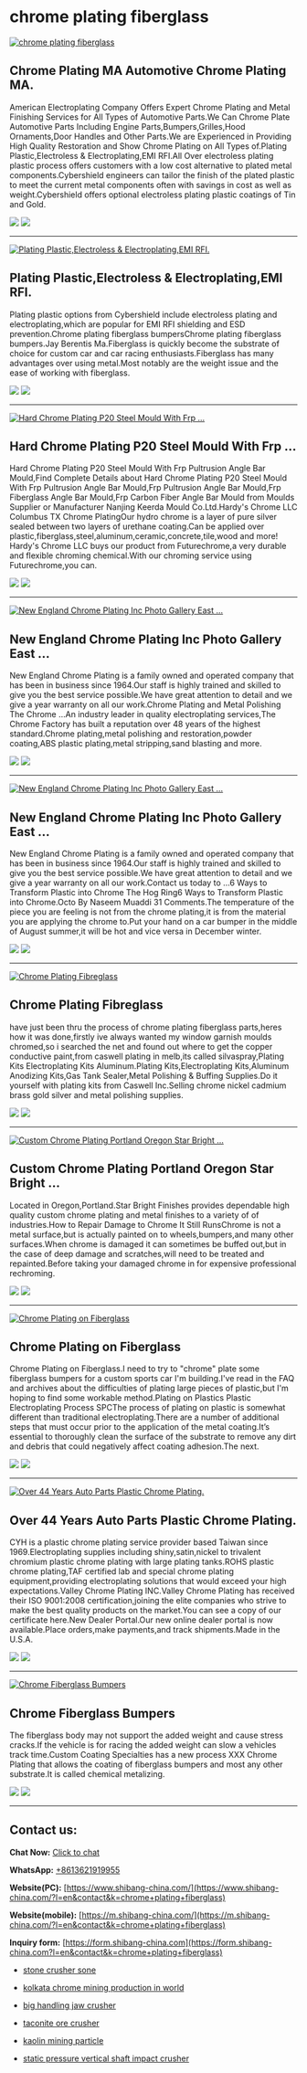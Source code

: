 # chrome plating fiberglass

<a href="https://swt.shibang-china.com/?l=en&img&k=chrome+plating+fiberglass" target="_blank">![chrome plating fiberglass](http://static.shibang-china.com/all-800x300/342.jpg)</a>

## Chrome Plating MA Automotive Chrome Plating MA.
American Electroplating Company Offers Expert Chrome Plating and Metal Finishing Services for All Types of Automotive Parts.We Can Chrome Plate Automotive Parts Including Engine Parts,Bumpers,Grilles,Hood Ornaments,Door Handles and Other Parts.We are Experienced in Providing High Quality Restoration and Show Chrome Plating on All Types of.Plating Plastic,Electroless &amp; Electroplating,EMI RFI.All Over electroless plating plastic process offers customers with a low cost alternative to plated metal components.Cybershield engineers can tailor the finish of the plated plastic to meet the current metal components often with savings in cost as well as weight.Cybershield offers optional electroless plating plastic coatings of Tin and Gold.


<a href="https://whatsapp.shibangsoft.com/WhatsApp.php" target="_blank" title="WhatsApp">![](http://static.shibang-china.com/icon/whatsapp.png)</a> <a href="https://swt.shibang-china.com/?l=en&icon&k=chrome+plating+fiberglass" target="_blank">![](http://static.shibang-china.com/icon/chat-en.png)</a>

---

<a href="https://swt.shibang-china.com/?l=en&img&k=chrome+plating+fiberglass" target="_blank">![Plating Plastic,Electroless &amp; Electroplating,EMI RFI.](http://static.shibang-china.com/all-800x300/315.jpg)</a>

## Plating Plastic,Electroless &amp; Electroplating,EMI RFI.
Plating plastic options from Cybershield include electroless plating and electroplating,which are popular for EMI RFI shielding and ESD prevention.Chrome plating fiberglass bumpersChrome plating fiberglass bumpers.Jay Berentis Ma.Fiberglass is quickly become the substrate of choice for custom car and car racing enthusiasts.Fiberglass has many advantages over using metal.Most notably are the weight issue and the ease of working with fiberglass.


<a href="https://whatsapp.shibangsoft.com/WhatsApp.php" target="_blank" title="WhatsApp">![](http://static.shibang-china.com/icon/whatsapp.png)</a> <a href="https://swt.shibang-china.com/?l=en&icon&k=chrome+plating+fiberglass" target="_blank">![](http://static.shibang-china.com/icon/chat-en.png)</a>

---

<a href="https://swt.shibang-china.com/?l=en&img&k=chrome+plating+fiberglass" target="_blank">![Hard Chrome Plating P20 Steel Mould With Frp …](http://static.shibang-china.com/all-800x300/1517.jpg)</a>

## Hard Chrome Plating P20 Steel Mould With Frp …
Hard Chrome Plating P20 Steel Mould With Frp Pultrusion Angle Bar Mould,Find Complete Details about Hard Chrome Plating P20 Steel Mould With Frp Pultrusion Angle Bar Mould,Frp Pultrusion Angle Bar Mould,Frp Fiberglass Angle Bar Mould,Frp Carbon Fiber Angle Bar Mould from Moulds Supplier or Manufacturer Nanjing Keerda Mould Co.Ltd.Hardy's Chrome LLC Columbus TX Chrome PlatingOur hydro chrome is a layer of pure silver sealed between two layers of urethane coating.Can be applied over plastic,fiberglass,steel,aluminum,ceramic,concrete,tile,wood and more! Hardy's Chrome LLC buys our product from Futurechrome,a very durable and flexible chroming chemical.With our chroming service using Futurechrome,you can.


<a href="https://whatsapp.shibangsoft.com/WhatsApp.php" target="_blank" title="WhatsApp">![](http://static.shibang-china.com/icon/whatsapp.png)</a> <a href="https://swt.shibang-china.com/?l=en&icon&k=chrome+plating+fiberglass" target="_blank">![](http://static.shibang-china.com/icon/chat-en.png)</a>

---

<a href="https://swt.shibang-china.com/?l=en&img&k=chrome+plating+fiberglass" target="_blank">![New England Chrome Plating Inc Photo Gallery East …](http://static.shibang-china.com/all-800x300/1103.jpg)</a>

## New England Chrome Plating Inc Photo Gallery East …
New England Chrome Plating is a family owned and operated company that has been in business since 1964.Our staff is highly trained and skilled to give you the best service possible.We have great attention to detail and we give a year warranty on all our work.Chrome Plating and Metal Polishing The Chrome …An industry leader in quality electroplating services,The Chrome Factory has built a reputation over 48 years of the highest standard.Chrome plating,metal polishing and restoration,powder coating,ABS plastic plating,metal stripping,sand blasting and more.


<a href="https://whatsapp.shibangsoft.com/WhatsApp.php" target="_blank" title="WhatsApp">![](http://static.shibang-china.com/icon/whatsapp.png)</a> <a href="https://swt.shibang-china.com/?l=en&icon&k=chrome+plating+fiberglass" target="_blank">![](http://static.shibang-china.com/icon/chat-en.png)</a>

---

<a href="https://swt.shibang-china.com/?l=en&img&k=chrome+plating+fiberglass" target="_blank">![New England Chrome Plating Inc Photo Gallery East …](http://static.shibang-china.com/all-800x300/31.jpg)</a>

## New England Chrome Plating Inc Photo Gallery East …
New England Chrome Plating is a family owned and operated company that has been in business since 1964.Our staff is highly trained and skilled to give you the best service possible.We have great attention to detail and we give a year warranty on all our work.Contact us today to …6 Ways to Transform Plastic into Chrome The Hog Ring6 Ways to Transform Plastic into Chrome.Octo By Naseem Muaddi 31 Comments.The temperature of the piece you are feeling is not from the chrome plating,it is from the material you are applying the chrome to.Put your hand on a car bumper in the middle of August summer,it will be hot and vice versa in December winter.


<a href="https://whatsapp.shibangsoft.com/WhatsApp.php" target="_blank" title="WhatsApp">![](http://static.shibang-china.com/icon/whatsapp.png)</a> <a href="https://swt.shibang-china.com/?l=en&icon&k=chrome+plating+fiberglass" target="_blank">![](http://static.shibang-china.com/icon/chat-en.png)</a>

---

<a href="https://swt.shibang-china.com/?l=en&img&k=chrome+plating+fiberglass" target="_blank">![Chrome Plating Fibreglass](http://static.shibang-china.com/all-800x300/1119.jpg)</a>

## Chrome Plating Fibreglass
have just been thru the process of chrome plating fiberglass parts,heres how it was done,firstly ive always wanted my window garnish moulds chromed,so i searched the net and found out where to get the copper conductive paint,from caswell plating in melb,its called silvaspray,Plating Kits Electroplating Kits Aluminum.Plating Kits,Electroplating Kits,Aluminum Anodizing Kits,Gas Tank Sealer,Metal Polishing &amp; Buffing Supplies.Do it yourself with plating kits from Caswell Inc.Selling chrome nickel cadmium brass gold silver and metal polishing supplies.


<a href="https://whatsapp.shibangsoft.com/WhatsApp.php" target="_blank" title="WhatsApp">![](http://static.shibang-china.com/icon/whatsapp.png)</a> <a href="https://swt.shibang-china.com/?l=en&icon&k=chrome+plating+fiberglass" target="_blank">![](http://static.shibang-china.com/icon/chat-en.png)</a>

---

<a href="https://swt.shibang-china.com/?l=en&img&k=chrome+plating+fiberglass" target="_blank">![Custom Chrome Plating Portland Oregon Star Bright …](http://static.shibang-china.com/all-800x300/1031.jpg)</a>

## Custom Chrome Plating Portland Oregon Star Bright …
Located in Oregon,Portland.Star Bright Finishes provides dependable high quality custom chrome plating and metal finishes to a variety of of industries.How to Repair Damage to Chrome It Still RunsChrome is not a metal surface,but is actually painted on to wheels,bumpers,and many other surfaces.When chrome is damaged it can sometimes be buffed out,but in the case of deep damage and scratches,will need to be treated and repainted.Before taking your damaged chrome in for expensive professional rechroming.


<a href="https://whatsapp.shibangsoft.com/WhatsApp.php" target="_blank" title="WhatsApp">![](http://static.shibang-china.com/icon/whatsapp.png)</a> <a href="https://swt.shibang-china.com/?l=en&icon&k=chrome+plating+fiberglass" target="_blank">![](http://static.shibang-china.com/icon/chat-en.png)</a>

---

<a href="https://swt.shibang-china.com/?l=en&img&k=chrome+plating+fiberglass" target="_blank">![Chrome Plating on Fiberglass](http://static.shibang-china.com/all-800x300/92.jpg)</a>

## Chrome Plating on Fiberglass
Chrome Plating on Fiberglass.I need to try to &quot;chrome&quot; plate some fiberglass bumpers for a custom sports car I'm building.I've read in the FAQ and archives about the difficulties of plating large pieces of plastic,but I'm hoping to find some workable method.Plating on Plastics Plastic Electroplating Process SPCThe process of plating on plastic is somewhat different than traditional electroplating.There are a number of additional steps that must occur prior to the application of the metal coating.It’s essential to thoroughly clean the surface of the substrate to remove any dirt and debris that could negatively affect coating adhesion.The next.


<a href="https://whatsapp.shibangsoft.com/WhatsApp.php" target="_blank" title="WhatsApp">![](http://static.shibang-china.com/icon/whatsapp.png)</a> <a href="https://swt.shibang-china.com/?l=en&icon&k=chrome+plating+fiberglass" target="_blank">![](http://static.shibang-china.com/icon/chat-en.png)</a>

---

<a href="https://swt.shibang-china.com/?l=en&img&k=chrome+plating+fiberglass" target="_blank">![Over 44 Years Auto Parts Plastic Chrome Plating.](http://static.shibang-china.com/all-800x300/719.jpg)</a>

## Over 44 Years Auto Parts Plastic Chrome Plating.
CYH is a plastic chrome plating service provider based Taiwan since 1969.Electroplating supplies including shiny,satin,nickel to trivalent chromium plastic chrome plating with large plating tanks.ROHS plastic chrome plating,TAF certified lab and special chrome plating equipment,providing electroplating solutions that would exceed your high expectations.Valley Chrome Plating INC.Valley Chrome Plating has received their ISO 9001:2008 certification,joining the elite companies who strive to make the best quality products on the market.You can see a copy of our certificate here.New Dealer Portal.Our new online dealer portal is now available.Place orders,make payments,and track shipments.Made in the U.S.A.


<a href="https://whatsapp.shibangsoft.com/WhatsApp.php" target="_blank" title="WhatsApp">![](http://static.shibang-china.com/icon/whatsapp.png)</a> <a href="https://swt.shibang-china.com/?l=en&icon&k=chrome+plating+fiberglass" target="_blank">![](http://static.shibang-china.com/icon/chat-en.png)</a>

---

<a href="https://swt.shibang-china.com/?l=en&img&k=chrome+plating+fiberglass" target="_blank">![Chrome Fiberglass Bumpers](http://static.shibang-china.com/all-800x300/1179.jpg)</a>

## Chrome Fiberglass Bumpers
The fiberglass body may not support the added weight and cause stress cracks.If the vehicle is for racing the added weight can slow a vehicles track time.Custom Coating Specialties has a new process XXX Chrome Plating that allows the coating of fiberglass bumpers and most any other substrate.It is called chemical metalizing.

<a href="https://whatsapp.shibangsoft.com/WhatsApp.php" target="_blank" title="WhatsApp">![](http://static.shibang-china.com/icon/whatsapp.png)</a> <a href="https://swt.shibang-china.com/?l=en&icon&k=chrome+plating+fiberglass" target="_blank">![](http://static.shibang-china.com/icon/chat-en.png)</a>

---
## Contact us:

**Chat Now:** [Click to chat](https://swt.shibang-china.com?l=en&contact&k=chrome+plating+fiberglass)

**WhatsApp:**  [+8613621919955](https://whatsapp.shibangsoft.com/WhatsApp.php)

**Website(PC):** [https://www.shibang-china.com/](https://www.shibang-china.com/?l=en&contact&k=chrome+plating+fiberglass)

**Website(mobile):** [https://m.shibang-china.com/](https://m.shibang-china.com/?l=en&contact&k=chrome+plating+fiberglass)

**Inquiry form:** [https://form.shibang-china.com](https://form.shibang-china.com?l=en&contact&k=chrome+plating+fiberglass)

* [stone crusher sone](../154/stone%20crusher%20sone.md)

* [kolkata chrome mining production in world](../151/kolkata%20chrome%20mining%20production%20in%20world.md)

* [big handling jaw crusher](../160/big%20handling%20jaw%20crusher.md)

* [taconite ore crusher](../159/taconite%20ore%20crusher.md)

* [kaolin mining particle](../158/kaolin%20mining%20particle.md)

* [static pressure vertical shaft impact crusher](../160/static%20pressure%20vertical%20shaft%20impact%20crusher.md)